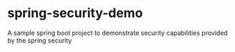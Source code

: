 # spring-security-demo
A sample spring boot project to demonstrate security capabilities provided by the spring security
